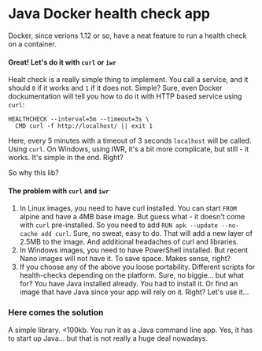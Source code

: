 # Java Docker health check app

Docker, since verions 1.12 or so, have a neat feature to run a health check on a container. 

#### Great! Let's do it with `curl` or `iwr`
Healt check is a really simple thing to implement. You call a service, and it should `0` if it works and `1` if it does
not. Simple? Sure, even Docker dockumentation will tell you how to do it with HTTP based service using `curl`:

```
HEALTHCHECK --interval=5m --timeout=3s \
  CMD curl -f http://localhost/ || exit 1
```

Here, every 5 minutes with a timeout of 3 seconds `localhost` will be called. Using `curl`. On Windows, using IWR, it's
a bit more complicate, but still - it works. It's simple in the end. Right? 

So why this lib?

#### The problem with `curl` and `iwr`
1. In Linux images, you need to have curl installed. You can start `FROM` alpine and have a 4MB base image. But guess 
what - it doesn't come with `curl` pre-installed. So you need to add `RUN apk --update --no-cache add curl`. Sure, 
no sweat, easy to do. That will add a new layer of 2.5MB to the image. And additional headaches of curl and libraries. 
2. In Windows images, you need to have PowerShell installed. But recent Nano images will not have it. To save space. 
Makes sense, right?
3. If you choose any of the above you loose portability. Different scripts for health-checks depending on the platform. 
Sure, no biggie... but what for? You have Java installed already. You had to install it. Or find an image that have Java
since your app will rely on it. Right? Let's use it...

### Here comes the solution
A simple library. <100kb. You run it as a Java command line app. Yes, it has to start up Java... but that is not really 
a huge deal nowadays.
